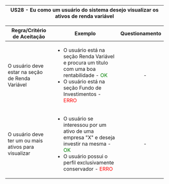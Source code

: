 <table>
    <thead>
        <tr>
            <th colspan="2" rowspan="2"> US28 - Eu como um usuário do sistema desejo visualizar os ativos de renda variável</th>
        </tr>        
    </thead>
</table>

<table>
    <thead>
        <tr>
            <th>Regra/Critério de Aceitação</th>
            <th>Exemplo</th>
            <th>Questionamento</th>
        </tr>        
    </thead>
    <tbody>
        <tr>
            <td>O usuário deve estar na seção de Renda Variável</td>
            <td>
                <ul>
                    <li>O usuário está na seção Renda Variável e procura um título com uma boa rentabilidade - <span style="color:green">OK</span></li>
                    <li>O usuário está na seção Fundo de Investimentos - <span style="color:red">ERRO</span></li>
                </ul>
            </td>
            <td>
                <ul>
                    <p align="center">-</p>
                </ul>
            </td>
        </tr>
        <tr>
            <td>O usuário deve ter um ou mais ativos para visualizar</td>
            <td>
                <ul>
                    <li>O usuário se interessou por um ativo de uma empresa "X" e deseja investir na mesma - <span style="color:green">OK</span></li>
                    <li>O usuário possui o perfil exclusivamente conservador - <span style="color:red">ERRO</span></li>
                </ul>
            </td>
            <td>
                <ul>
                    <p align="center">-</p>
                </ul>
            </td>
        </tr>
    </tbody>
</table>